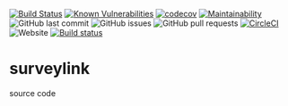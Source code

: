 [![Build Status](https://www.travis-ci.com/mohanrvce/surveylink.svg?branch=main)](https://www.travis-ci.com/mohanrvce/surveylink)  [![Known Vulnerabilities](https://snyk.io/test/github/mohanrvce/surveylink/badge.svg)](https://snyk.io/test/github/mohanrvce/surveylink) [![codecov](https://codecov.io/gh/mohanrvce/surveylink/branch/main/graph/badge.svg?token=44GSDQ0RRW)](https://codecov.io/gh/mohanrvce/surveylink) [![Maintainability](https://api.codeclimate.com/v1/badges/414736783231ef522a79/maintainability)](https://codeclimate.com/github/mohanrvce/surveylink/maintainability)  ![GitHub last commit](https://img.shields.io/github/last-commit/mohanrvce/surveylink)  ![GitHub issues](https://img.shields.io/github/issues/mohanrvce/surveylink)  ![GitHub pull requests](https://img.shields.io/github/issues-pr/mohanrvce/surveylink)  [![CircleCI](https://circleci.com/gh/mohanrvce/surveylink/tree/main.svg?style=svg)](https://circleci.com/gh/mohanrvce/surveylink/tree/main)  ![Website](https://img.shields.io/website?down_color=red&down_message=down&up_color=green&up_message=up&url=https%3A%2F%2Fsurveylink.herokuapp.com%2F) [![Build status](https://ci.appveyor.com/api/projects/status/xgx86vefowllagvt/branch/main?svg=true)](https://ci.appveyor.com/project/mohanrvce/surveylink/branch/main)

# surveylink
source code
